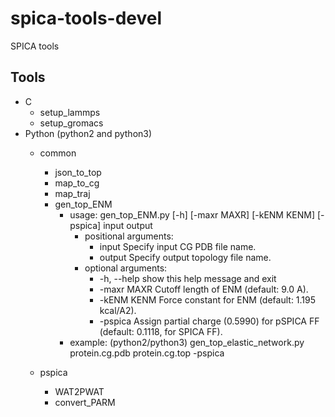 # spica-tools-devel
SPICA tools  
## Tools
* C  
  * setup_lammps  
  * setup_gromacs  
* Python (python2 and python3)
  * common  
    * json_to_top
    * map_to_cg  
    * map_traj
    * gen_top_ENM
      * usage: gen_top_ENM.py [-h] [-maxr MAXR] [-kENM KENM] [-pspica] input output  
         * positional arguments:  
           * input    Specify input CG PDB file name.  
           * output    Specify output topology file name.  
         * optional arguments:  
           * -h, --help  show this help message and exit  
           * -maxr MAXR  Cutoff length of ENM (default: 9.0 A).  
           * -kENM KENM  Force constant for ENM (default: 1.195 kcal/A2).  
           * -pspica     Assign partial charge (0.5990) for pSPICA FF (default: 0.1118, for SPICA FF).  
      * example: (python2/python3) gen_top_elastic_network.py protein.cg.pdb protein.cg.top -pspica
    
  * pspica
    * WAT2PWAT  
    * convert_PARM    
